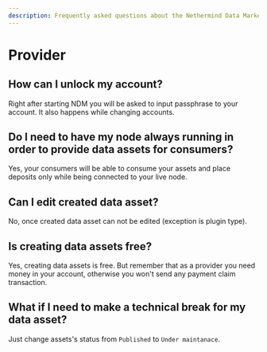 ```yaml
---
description: Frequently asked questions about the Nethermind Data Marketplace - Provider
---
```


# Provider

## How can I unlock my account? 

Right after starting NDM you will be asked to input passphrase to your account. It also happens while changing accounts.

## Do I need to have my node always running in order to provide data assets for consumers?

Yes, your consumers will be able to consume your assets and place deposits only while being connected to your live node.

## Can I edit created data asset?

No, once created data asset can not be edited \(exception is plugin type\).

## Is creating data assets free?

Yes, creating data assets is free. But remember that as a provider you need money in your account, otherwise you won't send any payment claim transaction.

## What if I need to make a technical break for my data asset?

Just change assets's status from `Published` to `Under maintanace`.

